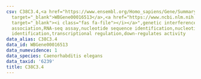 ```yaml
---
csv: C38C3.4,<a href="https://www.ensembl.org/Homo_sapiens/Gene/Summary?db=core;g=WBGene00016513"
  target="_blank">WBGene00016513</a>,<a href="https://www.ncbi.nlm.nih.gov/pubmed/27496166"
  target="_blank"><i class="fas fa-file"></i></a>",genetic interference,functional
  association,RNA-seq assay,nucleotide sequence identification,nucleotide sequence
  identification,transcriptional regulation,down-regulates activity
data_alias: C38C3.4
data_id: WBGene00016513
data_numevidence: 1
data_species: Caenorhabditis elegans
data_taxid: '6239'
title: C38C3.4
---
```

